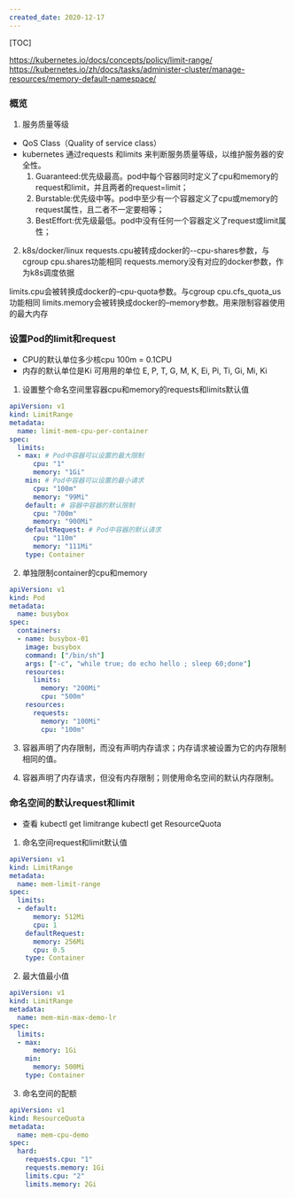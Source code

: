 ```yaml
---
created_date: 2020-12-17
---
```


[TOC]

https://kubernetes.io/docs/concepts/policy/limit-range/
https://kubernetes.io/zh/docs/tasks/administer-cluster/manage-resources/memory-default-namespace/

### 概览

1. 服务质量等级

- QoS Class（Quality of service class）
- kubernetes 通过requests 和limits 来判断服务质量等级，以维护服务器的安全性。
  1. Guaranteed:优先级最高。pod中每个容器同时定义了cpu和memory的request和limit，并且两者的request=limit；
  2. Burstable:优先级中等。pod中至少有一个容器定义了cpu或memory的request属性，且二者不一定要相等；
  3. BestEffort:优先级最低。pod中没有任何一个容器定义了request或limit属性；

2. k8s/docker/linux
   requests.cpu被转成docker的--cpu-shares参数，与cgroup cpu.shares功能相同
   requests.memory没有对应的docker参数，作为k8s调度依据

limits.cpu会被转换成docker的–cpu-quota参数。与cgroup cpu.cfs_quota_us功能相同
limits.memory会被转换成docker的–memory参数。用来限制容器使用的最大内存

### 设置Pod的limit和request

- CPU的默认单位多少核cpu
  100m = 0.1CPU
- 内存的默认单位是Ki
  可用用的单位 E, P, T, G, M, K, Ei, Pi, Ti, Gi, Mi, Ki

1. 设置整个命名空间里容器cpu和memory的requests和limits默认值

```yaml
apiVersion: v1
kind: LimitRange
metadata:
  name: limit-mem-cpu-per-container
spec:
  limits:
  - max: # Pod中容器可以设置的最大限制
      cpu: "1"
      memory: "1Gi"
    min: # Pod中容器可以设置的最小请求
      cpu: "100m"
      memory: "99Mi"
    default: # 容器中容器的默认限制
      cpu: "700m"
      memory: "900Mi"
    defaultRequest: # Pod中容器的默认请求
      cpu: "110m"
      memory: "111Mi"
    type: Container
```

2. 单独限制container的cpu和memory

```yaml
apiVersion: v1
kind: Pod
metadata:
  name: busybox
spec:
  containers:
  - name: busybox-01
    image: busybox
    command: ["/bin/sh"]
    args: ["-c", "while true; do echo hello ; sleep 60;done"]
    resources:
      limits:
        memory: "200Mi"
        cpu: "500m"
    resources:
      requests:
        memory: "100Mi"
        cpu: "100m"
```

3. 容器声明了内存限制，而没有声明内存请求；内存请求被设置为它的内存限制相同的值。

4. 容器声明了内存请求，但没有内存限制；则使用命名空间的默认内存限制。

### 命名空间的默认request和limit

- 查看
  kubectl get limitrange
  kubectl get ResourceQuota

1. 命名空间request和limit默认值

```yaml
apiVersion: v1
kind: LimitRange
metadata:
  name: mem-limit-range
spec:
  limits:
  - default:
      memory: 512Mi
      cpu: 1
    defaultRequest:
      memory: 256Mi
      cpu: 0.5
    type: Container
```

2. 最大值最小值

```yaml
apiVersion: v1
kind: LimitRange
metadata:
  name: mem-min-max-demo-lr
spec:
  limits:
  - max:
      memory: 1Gi
    min:
      memory: 500Mi
    type: Container
```

3. 命名空间的配额

```yaml
apiVersion: v1
kind: ResourceQuota
metadata:
  name: mem-cpu-demo
spec:
  hard:
    requests.cpu: "1"
    requests.memory: 1Gi
    limits.cpu: "2"
    limits.memory: 2Gi
```
